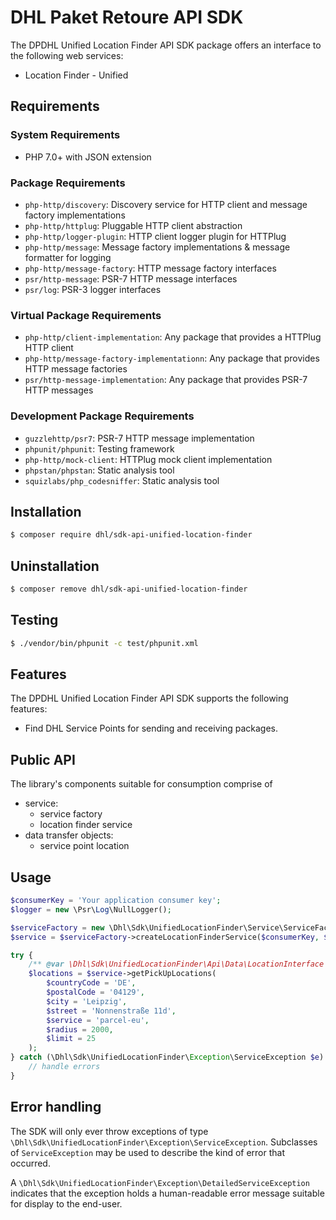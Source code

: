 # DHL Paket Retoure API SDK

The DPDHL Unified Location Finder API SDK package offers an interface to the following web services:

- Location Finder - Unified

## Requirements

### System Requirements

- PHP 7.0+ with JSON extension

### Package Requirements

- `php-http/discovery`: Discovery service for HTTP client and message factory implementations
- `php-http/httplug`: Pluggable HTTP client abstraction
- `php-http/logger-plugin`: HTTP client logger plugin for HTTPlug
- `php-http/message`: Message factory implementations & message formatter for logging
- `php-http/message-factory`: HTTP message factory interfaces
- `psr/http-message`: PSR-7 HTTP message interfaces
- `psr/log`: PSR-3 logger interfaces

### Virtual Package Requirements

- `php-http/client-implementation`: Any package that provides a HTTPlug HTTP client
- `php-http/message-factory-implementationn`: Any package that provides HTTP message factories
- `psr/http-message-implementation`: Any package that provides PSR-7 HTTP messages

### Development Package Requirements

- `guzzlehttp/psr7`: PSR-7 HTTP message implementation
- `phpunit/phpunit`: Testing framework
- `php-http/mock-client`: HTTPlug mock client implementation
- `phpstan/phpstan`: Static analysis tool
- `squizlabs/php_codesniffer`: Static analysis tool

## Installation

```bash
$ composer require dhl/sdk-api-unified-location-finder
```

## Uninstallation

```bash
$ composer remove dhl/sdk-api-unified-location-finder
```

## Testing

```bash
$ ./vendor/bin/phpunit -c test/phpunit.xml
```

## Features

The DPDHL Unified Location Finder API SDK supports the following features:

* Find DHL Service Points for sending and receiving packages.

## Public API

The library's components suitable for consumption comprise of

* service:
  * service factory
  * location finder service
* data transfer objects:
  * service point location

## Usage

```php
$consumerKey = 'Your application consumer key';
$logger = new \Psr\Log\NullLogger();

$serviceFactory = new \Dhl\Sdk\UnifiedLocationFinder\Service\ServiceFactory();
$service = $serviceFactory->createLocationFinderService($consumerKey, $logger);

try {
    /** @var \Dhl\Sdk\UnifiedLocationFinder\Api\Data\LocationInterface $locations  */
    $locations = $service->getPickUpLocations(
        $countryCode = 'DE',
        $postalCode = '04129',
        $city = 'Leipzig',
        $street = 'Nonnenstraße 11d',
        $service = 'parcel-eu',
        $radius = 2000,
        $limit = 25
    );
} catch (\Dhl\Sdk\UnifiedLocationFinder\Exception\ServiceException $e) {
    // handle errors
}
```

## Error handling

The SDK will only ever throw exceptions of type `\Dhl\Sdk\UnifiedLocationFinder\Exception\ServiceException`.
Subclasses of `ServiceException` may be used to describe the kind of error that occurred. 

A `\Dhl\Sdk\UnifiedLocationFinder\Exception\DetailedServiceException` indicates that the exception holds a
human-readable error message suitable for display to the end-user.
